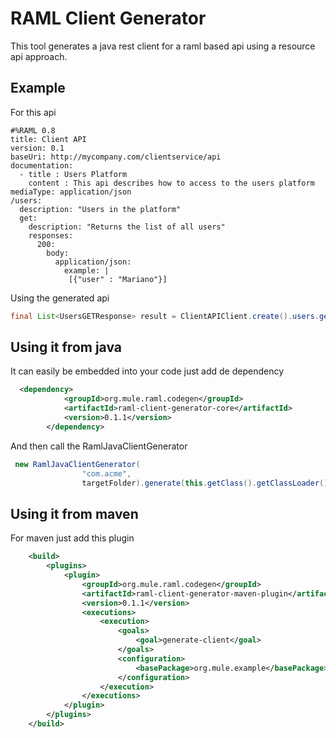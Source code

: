 # RAML Client Generator 

This tool generates a java rest client for a raml based api using a resource api approach.

## Example

For this api

```raml
#%RAML 0.8
title: Client API
version: 0.1
baseUri: http://mycompany.com/clientservice/api
documentation:
  - title : Users Platform
    content : This api describes how to access to the users platform
mediaType: application/json
/users:
  description: "Users in the platform"
  get:
    description: "Returns the list of all users"
    responses:
      200:
        body:
          application/json:
            example: |
             [{"user" : "Mariano"}]
```

Using the generated api 

```java
final List<UsersGETResponse> result = ClientAPIClient.create().users.get();
```

## Using it from java

It can easily be embedded into your code just add de dependency

```xml
  <dependency>
            <groupId>org.mule.raml.codegen</groupId>
            <artifactId>raml-client-generator-core</artifactId>
            <version>0.1.1</version>
        </dependency>
```

And then call the RamlJavaClientGenerator

```java
 new RamlJavaClientGenerator(
                "com.acme",
                targetFolder).generate(this.getClass().getClassLoader().getResource("simple/basic.raml"));
```

## Using it from maven

For maven just add this plugin 


```xml
    <build>
        <plugins>
            <plugin>
                <groupId>org.mule.raml.codegen</groupId>
                <artifactId>raml-client-generator-maven-plugin</artifactId>
                <version>0.1.1</version>
                <executions>
                    <execution>
                        <goals>
                            <goal>generate-client</goal>
                        </goals>
                        <configuration>
                            <basePackage>org.mule.example</basePackage>
                        </configuration>
                    </execution>
                </executions>
            </plugin>
        </plugins>
    </build>
```    
